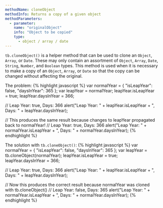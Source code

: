 ```yaml
---
methodName: cloneObject
methodInfo: Returns a copy of a given object
methodParameters:
  - parameter:
    name: "originalObject"
    info: "Object to be copied"
    type:
      - object / array / date
---
```


`tb.cloneObject()` is a helper method that can be used to clone an `Object`, `Array`, or `Date`. These may only contain an assortment of `Object`, `Array`, `Date`, `String`, `Number`, and `Boolean` types. This method is used when it is necessary to make a copy of an `Object`, `Array`, or `Date` so that the copy can be changed without affecting the original.

The problem:
{% highlight javascript %}
var normalYear = { "isLeapYear": false, "daysInYear": 365 };
var leapYear = normalYear;
leapYear.isLeapYear = true;
leapYear.daysInYear = 366;

// Leap Year: true, Days: 366
alert("Leap Year: " + leapYear.isLeapYear + ", Days: " + leapYear.daysInYear);

// This produces the same result because changes to leapYear propagated back to normalYear!
// Leap Year: true, Days: 366
alert("Leap Year: " + normalYear.isLeapYear + ", Days: " + normalYear.daysInYear);
{% endhighlight %}

The solution with `tb.cloneObject()`:
{% highlight javascript %}
var normalYear = { "isLeapYear": false, "daysInYear": 365 };
var leapYear = tb.cloneObject(normalYear);
leapYear.isLeapYear = true;
leapYear.daysInYear = 366;

// Leap Year: true, Days: 366
alert("Leap Year: " + leapYear.isLeapYear + ", Days: " + leapYear.daysInYear);

// Now this produces the correct result because normalYear was cloned with tb.cloneObject()
// Leap Year: false, Days: 365
alert("Leap Year: " + normalYear.isLeapYear + ", Days: " + normalYear.daysInYear);
{% endhighlight %}
